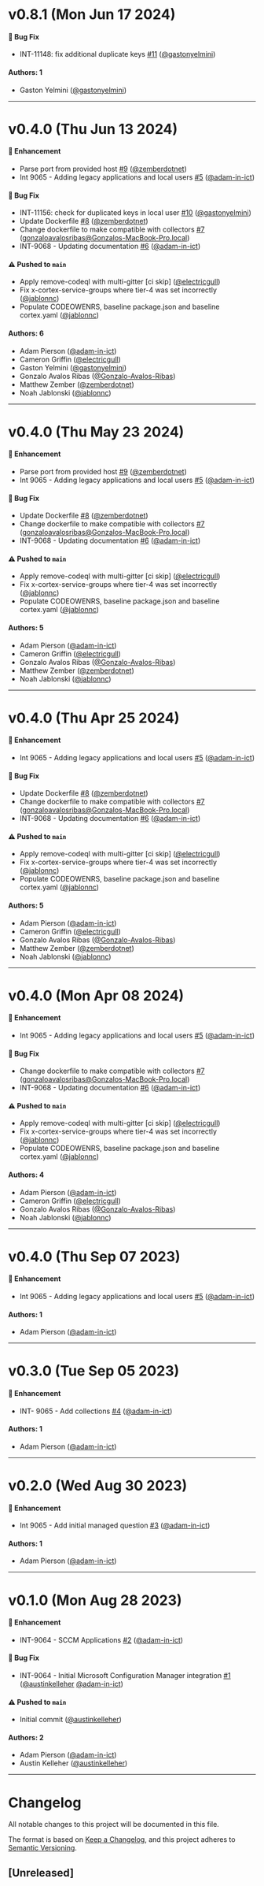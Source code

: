 # v0.8.1 (Mon Jun 17 2024)

#### 🐛 Bug Fix

- INT-11148: fix additional duplicate keys [#11](https://github.com/JupiterOne/graph-microsoft-configuration-manager/pull/11) ([@gastonyelmini](https://github.com/gastonyelmini))

#### Authors: 1

- Gaston Yelmini ([@gastonyelmini](https://github.com/gastonyelmini))

---

# v0.4.0 (Thu Jun 13 2024)

#### 🚀 Enhancement

- Parse port from provided host [#9](https://github.com/JupiterOne/graph-microsoft-configuration-manager/pull/9) ([@zemberdotnet](https://github.com/zemberdotnet))
- Int 9065 - Adding legacy applications and local users [#5](https://github.com/JupiterOne/graph-microsoft-configuration-manager/pull/5) ([@adam-in-ict](https://github.com/adam-in-ict))

#### 🐛 Bug Fix

- INT-11156: check for duplicated keys in local user [#10](https://github.com/JupiterOne/graph-microsoft-configuration-manager/pull/10) ([@gastonyelmini](https://github.com/gastonyelmini))
- Update Dockerfile [#8](https://github.com/JupiterOne/graph-microsoft-configuration-manager/pull/8) ([@zemberdotnet](https://github.com/zemberdotnet))
- Change dockerfile to make compatible with collectors [#7](https://github.com/JupiterOne/graph-microsoft-configuration-manager/pull/7) (gonzaloavalosribas@Gonzalos-MacBook-Pro.local)
- INT-9068 - Updating documentation [#6](https://github.com/JupiterOne/graph-microsoft-configuration-manager/pull/6) ([@adam-in-ict](https://github.com/adam-in-ict))

#### ⚠️ Pushed to `main`

- Apply remove-codeql with multi-gitter [ci skip] ([@electricgull](https://github.com/electricgull))
- Fix x-cortex-service-groups where tier-4 was set incorrectly ([@jablonnc](https://github.com/jablonnc))
- Populate CODEOWENRS, baseline package.json and baseline cortex.yaml ([@jablonnc](https://github.com/jablonnc))

#### Authors: 6

- Adam Pierson ([@adam-in-ict](https://github.com/adam-in-ict))
- Cameron Griffin ([@electricgull](https://github.com/electricgull))
- Gaston Yelmini ([@gastonyelmini](https://github.com/gastonyelmini))
- Gonzalo Avalos Ribas ([@Gonzalo-Avalos-Ribas](https://github.com/Gonzalo-Avalos-Ribas))
- Matthew Zember ([@zemberdotnet](https://github.com/zemberdotnet))
- Noah Jablonski ([@jablonnc](https://github.com/jablonnc))

---

# v0.4.0 (Thu May 23 2024)

#### 🚀 Enhancement

- Parse port from provided host [#9](https://github.com/JupiterOne/graph-microsoft-configuration-manager/pull/9) ([@zemberdotnet](https://github.com/zemberdotnet))
- Int 9065 - Adding legacy applications and local users [#5](https://github.com/JupiterOne/graph-microsoft-configuration-manager/pull/5) ([@adam-in-ict](https://github.com/adam-in-ict))

#### 🐛 Bug Fix

- Update Dockerfile [#8](https://github.com/JupiterOne/graph-microsoft-configuration-manager/pull/8) ([@zemberdotnet](https://github.com/zemberdotnet))
- Change dockerfile to make compatible with collectors [#7](https://github.com/JupiterOne/graph-microsoft-configuration-manager/pull/7) (gonzaloavalosribas@Gonzalos-MacBook-Pro.local)
- INT-9068 - Updating documentation [#6](https://github.com/JupiterOne/graph-microsoft-configuration-manager/pull/6) ([@adam-in-ict](https://github.com/adam-in-ict))

#### ⚠️ Pushed to `main`

- Apply remove-codeql with multi-gitter [ci skip] ([@electricgull](https://github.com/electricgull))
- Fix x-cortex-service-groups where tier-4 was set incorrectly ([@jablonnc](https://github.com/jablonnc))
- Populate CODEOWENRS, baseline package.json and baseline cortex.yaml ([@jablonnc](https://github.com/jablonnc))

#### Authors: 5

- Adam Pierson ([@adam-in-ict](https://github.com/adam-in-ict))
- Cameron Griffin ([@electricgull](https://github.com/electricgull))
- Gonzalo Avalos Ribas ([@Gonzalo-Avalos-Ribas](https://github.com/Gonzalo-Avalos-Ribas))
- Matthew Zember ([@zemberdotnet](https://github.com/zemberdotnet))
- Noah Jablonski ([@jablonnc](https://github.com/jablonnc))

---

# v0.4.0 (Thu Apr 25 2024)

#### 🚀 Enhancement

- Int 9065 - Adding legacy applications and local users [#5](https://github.com/JupiterOne/graph-microsoft-configuration-manager/pull/5) ([@adam-in-ict](https://github.com/adam-in-ict))

#### 🐛 Bug Fix

- Update Dockerfile [#8](https://github.com/JupiterOne/graph-microsoft-configuration-manager/pull/8) ([@zemberdotnet](https://github.com/zemberdotnet))
- Change dockerfile to make compatible with collectors [#7](https://github.com/JupiterOne/graph-microsoft-configuration-manager/pull/7) (gonzaloavalosribas@Gonzalos-MacBook-Pro.local)
- INT-9068 - Updating documentation [#6](https://github.com/JupiterOne/graph-microsoft-configuration-manager/pull/6) ([@adam-in-ict](https://github.com/adam-in-ict))

#### ⚠️ Pushed to `main`

- Apply remove-codeql with multi-gitter [ci skip] ([@electricgull](https://github.com/electricgull))
- Fix x-cortex-service-groups where tier-4 was set incorrectly ([@jablonnc](https://github.com/jablonnc))
- Populate CODEOWENRS, baseline package.json and baseline cortex.yaml ([@jablonnc](https://github.com/jablonnc))

#### Authors: 5

- Adam Pierson ([@adam-in-ict](https://github.com/adam-in-ict))
- Cameron Griffin ([@electricgull](https://github.com/electricgull))
- Gonzalo Avalos Ribas ([@Gonzalo-Avalos-Ribas](https://github.com/Gonzalo-Avalos-Ribas))
- Matthew Zember ([@zemberdotnet](https://github.com/zemberdotnet))
- Noah Jablonski ([@jablonnc](https://github.com/jablonnc))

---

# v0.4.0 (Mon Apr 08 2024)

#### 🚀 Enhancement

- Int 9065 - Adding legacy applications and local users [#5](https://github.com/JupiterOne/graph-microsoft-configuration-manager/pull/5) ([@adam-in-ict](https://github.com/adam-in-ict))

#### 🐛 Bug Fix

- Change dockerfile to make compatible with collectors [#7](https://github.com/JupiterOne/graph-microsoft-configuration-manager/pull/7) (gonzaloavalosribas@Gonzalos-MacBook-Pro.local)
- INT-9068 - Updating documentation [#6](https://github.com/JupiterOne/graph-microsoft-configuration-manager/pull/6) ([@adam-in-ict](https://github.com/adam-in-ict))

#### ⚠️ Pushed to `main`

- Apply remove-codeql with multi-gitter [ci skip] ([@electricgull](https://github.com/electricgull))
- Fix x-cortex-service-groups where tier-4 was set incorrectly ([@jablonnc](https://github.com/jablonnc))
- Populate CODEOWENRS, baseline package.json and baseline cortex.yaml ([@jablonnc](https://github.com/jablonnc))

#### Authors: 4

- Adam Pierson ([@adam-in-ict](https://github.com/adam-in-ict))
- Cameron Griffin ([@electricgull](https://github.com/electricgull))
- Gonzalo Avalos Ribas ([@Gonzalo-Avalos-Ribas](https://github.com/Gonzalo-Avalos-Ribas))
- Noah Jablonski ([@jablonnc](https://github.com/jablonnc))

---

# v0.4.0 (Thu Sep 07 2023)

#### 🚀 Enhancement

- Int 9065 - Adding legacy applications and local users [#5](https://github.com/JupiterOne/graph-microsoft-configuration-manager/pull/5) ([@adam-in-ict](https://github.com/adam-in-ict))

#### Authors: 1

- Adam Pierson ([@adam-in-ict](https://github.com/adam-in-ict))

---

# v0.3.0 (Tue Sep 05 2023)

#### 🚀 Enhancement

- INT- 9065 - Add collections [#4](https://github.com/JupiterOne/graph-microsoft-configuration-manager/pull/4) ([@adam-in-ict](https://github.com/adam-in-ict))

#### Authors: 1

- Adam Pierson ([@adam-in-ict](https://github.com/adam-in-ict))

---

# v0.2.0 (Wed Aug 30 2023)

#### 🚀 Enhancement

- Int 9065 - Add initial managed question [#3](https://github.com/JupiterOne/graph-microsoft-configuration-manager/pull/3) ([@adam-in-ict](https://github.com/adam-in-ict))

#### Authors: 1

- Adam Pierson ([@adam-in-ict](https://github.com/adam-in-ict))

---

# v0.1.0 (Mon Aug 28 2023)

#### 🚀 Enhancement

- INT-9064 - SCCM Applications [#2](https://github.com/JupiterOne/graph-microsoft-configuration-manager/pull/2) ([@adam-in-ict](https://github.com/adam-in-ict))

#### 🐛 Bug Fix

- INT-9064 - Initial Microsoft Configuration Manager integration [#1](https://github.com/JupiterOne/graph-microsoft-configuration-manager/pull/1) ([@austinkelleher](https://github.com/austinkelleher) [@adam-in-ict](https://github.com/adam-in-ict))

#### ⚠️ Pushed to `main`

- Initial commit ([@austinkelleher](https://github.com/austinkelleher))

#### Authors: 2

- Adam Pierson ([@adam-in-ict](https://github.com/adam-in-ict))
- Austin Kelleher ([@austinkelleher](https://github.com/austinkelleher))

---

# Changelog

All notable changes to this project will be documented in this file.

The format is based on [Keep a Changelog](https://keepachangelog.com/en/1.0.0/),
and this project adheres to
[Semantic Versioning](https://semver.org/spec/v2.0.0.html).

## [Unreleased]
